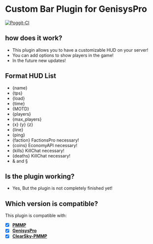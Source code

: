 # Custom Bar Plugin for GenisysPro

[![Poggit-CI](https://poggit.pmmp.io/ci.badge/SuperKali/CustomBar/CustomBar)](https://poggit.pmmp.io/ci/SuperKali/CustomBar/CustomBar)

## how does it work?

* This plugin allows you to have a customizable HUD on your server!
* You can add options to show players in the game!
* In the future new updates!

## Format HUD List

* {name}
* {tps} 
* {load}
* {time}
* {MOTD}
* {players}
* {max_players}
* {x} {y} {z}
* {line}
* {ping}
* {faction} FactionsPro necessary!
* {coins} EconomyAPI necessary!
* {kills} KillChat necessary!
* {deaths} KillChat necessary!
* & and §

## Is the plugin working?

* Yes, But the plugin is not completely finished yet!

## Which version is compatible?

This plugin is compatible with:
- [x] **[PMMP](https://github.com/SuperKali/CustomBar/tree/PMMP-ALPHA7)**
- [X] **[GenisysPro](https://github.com/SuperKali/CustomBar)**
- [x] **[ClearSky-PMMP](https://github.com/SuperKali/CustomBar/tree/PMMP-ALPHA7)**
